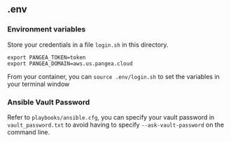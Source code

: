 ## .env

### Environment variables

Store your credentials in a file `login.sh` in this directory.

```shell
export PANGEA_TOKEN=token
export PANGEA_DOMAIN=aws.us.pangea.cloud
```

From your container, you can `source .env/login.sh` to set the variables in your terminal window

### Ansible Vault Password

Refer to `playbooks/ansible.cfg`, you can specify your vault password in `vault_password.txt` to avoid having to specify `--ask-vault-password` on the command line.